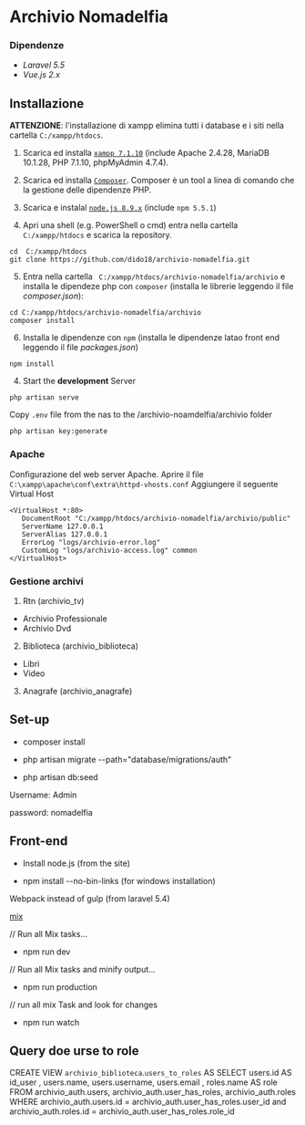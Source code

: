 # Archivio Nomadelfia

### Dipendenze
   - *Laravel 5.5*
   - *Vue.js 2.x*

## Installazione
**ATTENZIONE**: l'installazione di xampp elimina tutti i database e i siti nella cartella `C:/xampp/htdocs`.
1. Scarica ed installa [`xampp 7.1.10`](https://www.apachefriends.org/it/index.html) (include Apache 2.4.28, MariaDB 10.1.28, PHP 7.1.10, phpMyAdmin 4.7.4).

2. Scarica ed installa [`Composer`](https://getcomposer.org/download/). Composer è un tool a linea di comando che la gestione delle dipendenze PHP.

3. Scarica e instalal [`node.js 8.9.x`](https://nodejs.org/it/download/) (include `npm 5.5.1`)

4. Apri una shell (e.g. PowerShell o cmd) entra nella cartella `C:/xampp/htdocs`  e scarica la repository.
```
cd  C:/xampp/htdocs
git clone https://github.com/dido18/archivio-nomadelfia.git
```

5. Entra nella cartella ` C:/xampp/htdocs/archivio-nomadelfia/archivio` e installa le dipendeze php con `composer` (installa le librerie leggendo il file _composer.json_):
```
cd C:/xampp/htdocs/archivio-nomadelfia/archivio
composer install
```

6. Installa le dipendenze con `npm` (installa le dipendenze latao front end leggendo il file _packages.json_)
```
npm install
```


4. Start the **development** Server
```
php artisan serve
```
Copy `.env` file from the nas to the /archivio-noamdelfia/archivio folder
```
php artisan key:generate
```
### Apache
Configurazione del web server Apache.
Aprire il file  `C:\xampp\apache\conf\extra\httpd-vhosts.conf`
Aggiungere il seguente Virtual Host
```
<VirtualHost *:80>
   DocumentRoot "C:/xampp/htdocs/archivio-nomadelfia/archivio/public"
   ServerName 127.0.0.1
   ServerAlias 127.0.0.1
   ErrorLog "logs/archivio-error.log"
   CustomLog "logs/archivio-access.log" common
</VirtualHost>
```
### Gestione archivi
1. Rtn (archivio_tv)
- Archivio Professionale
- Archivio Dvd
2. Biblioteca (archivio_biblioteca)
- Libri
- Video
3. Anagrafe (archivio_anagrafe)


## Set-up

- composer install

- php artisan  migrate --path="database/migrations/auth"

- php artisan db:seed

 Username: Admin

 password: nomadelfia

## Front-end

- Install node.js (from the site)

- npm install --no-bin-links    (for windows installation)

<!-- - npm install --global gulp-cli

Elixir defined gulp tasks

- npm link gulp (if problem with windows) -->
Webpack instead of gulp (from  laravel 5.4)

[mix](https://laravel.com/docs/5.5/mix)

// Run all Mix tasks...
- npm run dev

// Run all Mix tasks and minify output...
- npm run production

// run all mix Task and look for changes
- npm run watch

## Query doe urse to role

CREATE VIEW `archivio_biblioteca`.`users_to_roles` AS SELECT
users.id AS id_user , users.name, users.username, users.email , roles.name AS role FROM archivio_auth.users, archivio_auth.user_has_roles, archivio_auth.roles WHERE archivio_auth.users.id = archivio_auth.user_has_roles.user_id and archivio_auth.roles.id = archivio_auth.user_has_roles.role_id
